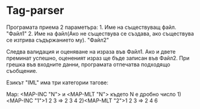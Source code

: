 # Tag-parser

Програмата приема 2 параметъра:
	1. Име на съществуващ файл. "Файл1"
	2. Име на файл(Ако не съществува се създава, ако съществува се изтрива съдържанието му). "Файл2"

Следва валидация и оценяване на израза във Файл1. Ако и двете преминат успешно, оцененият израз ще бъде записан във Файл2.
При грешка във входните данни, програмата отпечатва подходящо съобщение.

Езикът "IML" има три категории тагове:

Map: <MAP-INC "N"> и <MAP-MLT "N"> където N е дробно число
	1)<MAP-INC "1">1 2 3</MAP-INC> ⇒ 2 3 4
	2)<MAP-MLT "2">1 2 3</MAP-MLT> ⇒ 2 4 6


